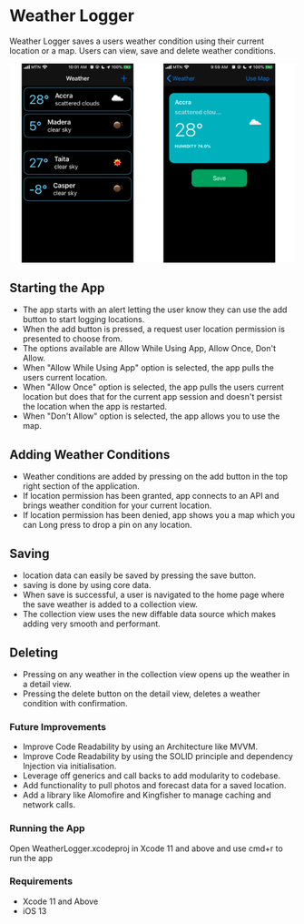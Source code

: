 # Weather Logger
Weather Logger saves a users weather condition using their current location or a map. Users can view, save and delete weather conditions.

![](preview.png)

## Starting the App
* The app starts with an alert letting the user know they can use the add button to start logging locations.
* When the add button is pressed, a request user location permission is presented to choose from.
* The options available are Allow While Using App, Allow Once, Don't Allow.
* When "Allow While Using App" option is selected, the app pulls the users current location.
* When "Allow Once" option is selected, the app pulls the users current location but does that for the current app session and doesn't persist the location when the app is restarted.
* When "Don't Allow" option is selected, the app allows you to use the map. 

## Adding Weather Conditions
* Weather conditions are added by pressing on the add button in the top right section of the application.
* If location permission has been granted, app connects to an API and brings weather condition for your current location.
* If location permission has been denied, app shows you a map which you can Long press to drop a pin on any location.

## Saving 
* location data can easily be saved by pressing the save button.
* saving is done by using core data. 
* When save is successful, a user is navigated to the home page where the save weather is added to a collection view.
* The collection view uses the new diffable data source which makes adding very smooth and performant. 

## Deleting
* Pressing on any weather in the collection view opens up the weather in a detail view. 
* Pressing the delete button on the detail view, deletes a weather condition with confirmation.


### Future Improvements
* Improve Code Readability by using an Architecture like MVVM.
* Improve Code Readability by using the SOLID principle and dependency Injection via initialisation.
* Leverage off generics and call backs to add modularity to codebase. 
* Add functionality to pull photos and forecast data for a saved location.
* Add a library like Alomofire and Kingfisher to manage caching and network calls.

### Running the App
Open WeatherLogger.xcodeproj in Xcode 11 and above and use cmd+r to run the app


### Requirements
- Xcode 11 and Above
- iOS 13

